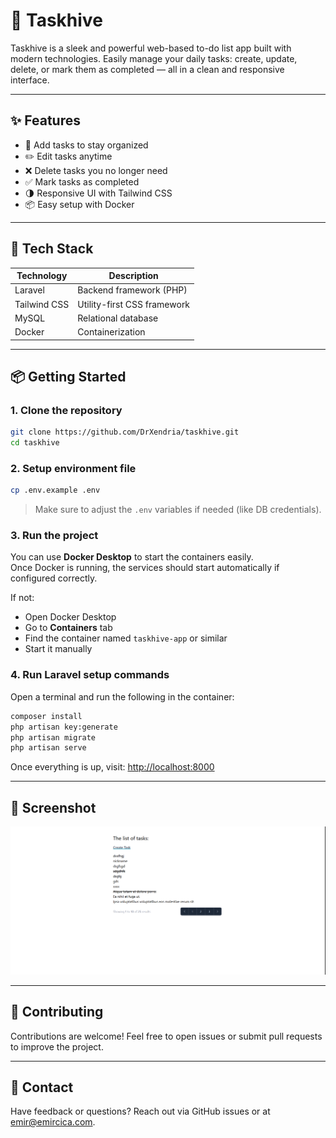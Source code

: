 # 🐝 Taskhive

Taskhive is a sleek and powerful web-based to-do list app built with modern technologies. Easily manage your daily tasks: create, update, delete, or mark them as completed — all in a clean and responsive interface.

---

## ✨ Features

- 📝 Add tasks to stay organized  
- ✏️ Edit tasks anytime  
- ❌ Delete tasks you no longer need  
- ✅ Mark tasks as completed  
- 🌗 Responsive UI with Tailwind CSS  
- 📦 Easy setup with Docker  

---

## 🔧 Tech Stack

| Technology   | Description                   |
|--------------|-------------------------------|
| Laravel      | Backend framework (PHP)       |
| Tailwind CSS | Utility-first CSS framework   |
| MySQL        | Relational database           |
| Docker       | Containerization              |

---

## 📦 Getting Started

### 1. Clone the repository

```bash
git clone https://github.com/DrXendria/taskhive.git
cd taskhive
```

### 2. Setup environment file

```bash
cp .env.example .env
```

> Make sure to adjust the `.env` variables if needed (like DB credentials).

### 3. Run the project

You can use **Docker Desktop** to start the containers easily.  
Once Docker is running, the services should start automatically if configured correctly.

If not:
- Open Docker Desktop
- Go to **Containers** tab
- Find the container named `taskhive-app` or similar
- Start it manually

### 4. Run Laravel setup commands

Open a terminal and run the following in the container:

```bash
composer install
php artisan key:generate
php artisan migrate
php artisan serve
```

Once everything is up, visit: [http://localhost:8000](http://localhost:8000)

---

## 📸 Screenshot

<p align="center">
  <img src="screenshot/taskhive-preview.png" alt="Taskhive UI" width="600"/>
</p>

---

## 🤝 Contributing

Contributions are welcome! Feel free to open issues or submit pull requests to improve the project.

---



## 💬 Contact

Have feedback or questions? Reach out via GitHub issues or at emir@emircica.com.
